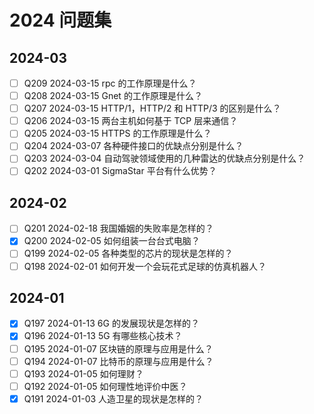 # 2024 问题集

## 2024-03

- [ ] Q209 2024-03-15 rpc 的工作原理是什么？
- [ ] Q208 2024-03-15 Gnet 的工作原理是什么？
- [ ] Q207 2024-03-15 HTTP/1，HTTP/2 和 HTTP/3 的区别是什么？
- [ ] Q206 2024-03-15 两台主机如何基于 TCP 层来通信？
- [ ] Q205 2024-03-15 HTTPS 的工作原理是什么？
- [ ] Q204 2024-03-07 各种硬件接口的优缺点分别是什么？
- [ ] Q203 2024-03-04 自动驾驶领域使用的几种雷达的优缺点分别是什么？
- [ ] Q202 2024-03-01 SigmaStar 平台有什么优势？

## 2024-02

- [ ] Q201 2024-02-18 我国婚姻的失败率是怎样的？
- [x] Q200 2024-02-05 如何组装一台台式电脑？
- [ ] Q199 2024-02-05 各种类型的芯片的现状是怎样的？
- [ ] Q198 2024-02-01 如何开发一个会玩花式足球的仿真机器人？

## 2024-01

- [x] Q197 2024-01-13 6G 的发展现状是怎样的？
- [x] Q196 2024-01-13 5G 有哪些核心技术？
- [ ] Q195 2024-01-07 区块链的原理与应用是什么？
- [ ] Q194 2024-01-07 比特币的原理与应用是什么？
- [ ] Q193 2024-01-05 如何理财？
- [ ] Q192 2024-01-05 如何理性地评价中医？
- [x] Q191 2024-01-03 人造卫星的现状是怎样的？
